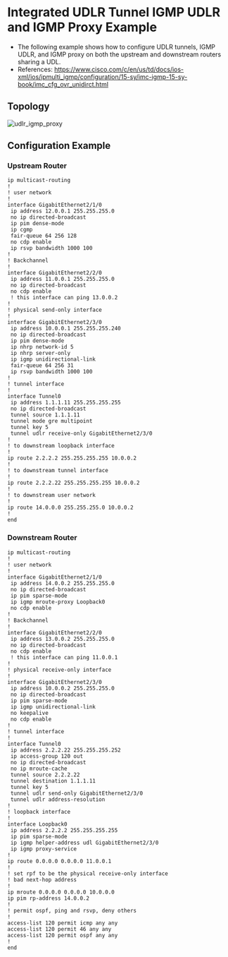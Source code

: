 # Integrated UDLR Tunnel IGMP UDLR and IGMP Proxy Example

- The following example shows how to configure UDLR tunnels, IGMP UDLR, and IGMP proxy on both the upstream and downstream routers sharing a UDL. 
- References: https://www.cisco.com/c/en/us/td/docs/ios-xml/ios/ipmulti_igmp/configuration/15-sy/imc-igmp-15-sy-book/imc_cfg_ovr_unidirct.html

## Topology

![udlr_igmp_proxy](https://github.com/Minions1128/net_tech_notes/blob/master/img/udlr_igmp_proxy.jpg)

## Configuration Example

### Upstream Router

```
ip multicast-routing
!
! user network
!
interface GigabitEthernet2/1/0
 ip address 12.0.0.1 255.255.255.0
 no ip directed-broadcast
 ip pim dense-mode
 ip cgmp
 fair-queue 64 256 128
 no cdp enable
 ip rsvp bandwidth 1000 100
!
! Backchannel
!
interface GigabitEthernet2/2/0
 ip address 11.0.0.1 255.255.255.0
 no ip directed-broadcast
 no cdp enable
 ! this interface can ping 13.0.0.2
!
! physical send-only interface
!
interface GigabitEthernet2/3/0
 ip address 10.0.0.1 255.255.255.240
 no ip directed-broadcast
 ip pim dense-mode
 ip nhrp network-id 5
 ip nhrp server-only
 ip igmp unidirectional-link
 fair-queue 64 256 31
 ip rsvp bandwidth 1000 100
!
! tunnel interface
!
interface Tunnel0
 ip address 1.1.1.11 255.255.255.255
 no ip directed-broadcast
 tunnel source 1.1.1.11
 tunnel mode gre multipoint
 tunnel key 5
 tunnel udlr receive-only GigabitEthernet2/3/0
!
! to downstream loopback interface
!
ip route 2.2.2.2 255.255.255.255 10.0.0.2
!
! to downstream tunnel interface
!
ip route 2.2.2.22 255.255.255.255 10.0.0.2
!
! to downstream user network
!
ip route 14.0.0.0 255.255.255.0 10.0.0.2
!
end
```

### Downstream Router

```
ip multicast-routing
!
! user network
!
interface GigabitEthernet2/1/0
 ip address 14.0.0.2 255.255.255.0
 no ip directed-broadcast
 ip pim sparse-mode
 ip igmp mroute-proxy Loopback0
 no cdp enable
!
! Backchannel
!
interface GigabitEthernet2/2/0
 ip address 13.0.0.2 255.255.255.0
 no ip directed-broadcast
 no cdp enable
 ! this interface can ping 11.0.0.1
!
! physical receive-only interface
!
interface GigabitEthernet2/3/0
 ip address 10.0.0.2 255.255.255.0
 no ip directed-broadcast
 ip pim sparse-mode
 ip igmp unidirectional-link
 no keepalive
 no cdp enable
!
! tunnel interface
!
interface Tunnel0
 ip address 2.2.2.22 255.255.255.252
 ip access-group 120 out
 no ip directed-broadcast
 no ip mroute-cache
 tunnel source 2.2.2.22
 tunnel destination 1.1.1.11
 tunnel key 5
 tunnel udlr send-only GigabitEthernet2/3/0
 tunnel udlr address-resolution
!
! loopback interface
!
interface Loopback0
 ip address 2.2.2.2 255.255.255.255
 ip pim sparse-mode
 ip igmp helper-address udl GigabitEthernet2/3/0
 ip igmp proxy-service
!
ip route 0.0.0.0 0.0.0.0 11.0.0.1
!
! set rpf to be the physical receive-only interface
! bad next-hop address
!
ip mroute 0.0.0.0 0.0.0.0 10.0.0.0
ip pim rp-address 14.0.0.2
!
! permit ospf, ping and rsvp, deny others
!
access-list 120 permit icmp any any
access-list 120 permit 46 any any
access-list 120 permit ospf any any
!
end
```














